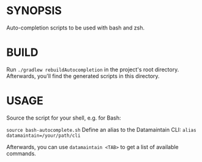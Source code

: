 # SYNOPSIS
Auto-completion scripts to be used with bash and zsh.

# BUILD
Run 
```./gradlew rebuildAutocompletion```
in the project's root directory. Afterwards, you'll find the generated scripts in this directory.

# USAGE
Source the script for your shell, e.g. for Bash:

```source bash-autocomplete.sh```
Define an alias to the Datamaintain CLI:
```alias datamaintain=/your/path/cli```

Afterwards, you can use 
```datamaintain <TAB>```
to get a list of available commands.